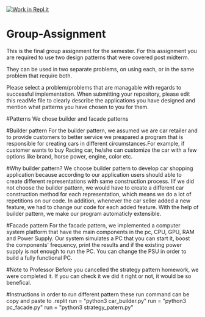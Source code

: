 [![Work in Repl.it](https://classroom.github.com/assets/work-in-replit-14baed9a392b3a25080506f3b7b6d57f295ec2978f6f33ec97e36a161684cbe9.svg)](https://classroom.github.com/online_ide?assignment_repo_id=341481&assignment_repo_type=GroupAssignmentRepo)
# Group-Assignment
This is the final group assignment for the semester. For this assignment you are required to use two design patterns that were covered post midterm.

They can be used in two separate problems, on using each, or in the same problem that require both.

Please select a problem/problems that are managable with regards to successful implementation.
When submitting your repository, please edit this readMe file to clearly describe the applications you have designed and mention what patterns you have chosen to you for them.


#Patterns
We chose builder and facade patterns

#Builder pattern
For the builder pattern, we assumed we are car retailer and to provide customers to better service we preapared a program that is responsible for creating cars in different circumstances.For example, if customer wants to buy Racing car, he/she can customize the car with a few options like brand, horse power, engine, color etc.

#Why builder pattern?
We choose builder pattern to develop car shopping application because according to our application users should able to create different representations with same construction process. IIf we did not choose the builder pattern, we would have to create a different car construction method for each representation, which means we do a lot of repetitions on our code. In addition, whenever the car seller added a new feature, we had to change our code for each added feature. With the help of builder pattern, we make our program automaticly extensible.

#Facade pattern
For the facade pattern, we implemented a computer system platform that have the main components in the pc, CPU, GPU, RAM and Power Supply. Our system simulates a PC that you can start it, boost the components' frequency, print the results and if the existing power supply is not enough to run the PC. You can change the PSU in order to build a fully functional PC.

#Note to Professor
 Before you cancelled the strategy pattern homework, we were completed it. If you can check it we did it right or not, it would be so benefical.
 
#Instructions
in order to run different pattern these run command can be copy and paste to .replit
run = "python3 car_builder.py"
run = "python3 pc_facade.py"
run = "python3 strategy_patern.py"
